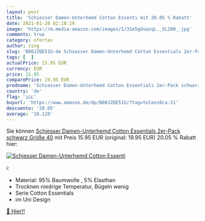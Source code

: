 ```yaml
---
layout: post
title: 'Schiesser Damen-Unterhemd Cotton Essenti mit 20.05 % Rabatt'
date: 2021-01-20 02:18:19
image: 'https://m.media-amazon.com/images/I/31e5gOuazqL._SL200_.jpg'
comments: true
category: ofertas
author: ring
slug: 'B00JZQE51U-de Schiesser Damen-Unterhemd Cotton Essentials 2er-Pack...'
tags: [  ]
actualPrice: 15.95 EUR
currency: EUR
price: 15.95
comparePrice: 19.95 EUR
prodname: 'Schiesser Damen-Unterhemd Cotton Essentials 2er-Pack schwarz Größe 40'
country: 'de'
flag: '🇩🇪'
buyurl: 'https://www.amazon.de/dp/B00JZQE51U/?tag=tolees0ca-21'
descuento: '20.05'
average: '18.128'
---
```


Sie können [Schiesser Damen-Unterhemd Cotton Essentials 2er-Pack schwarz Größe 40](https://www.amazon.de/dp/B00JZQE51U/?tag=tolees0ca-21) mit Preis 15.95 EUR (original: 19.95 EUR) 20.05 % Rabatt hier:

[![Schiesser Damen-Unterhemd Cotton Essenti](https://m.media-amazon.com/images/I/31e5gOuazqL._SL200_.jpg)](https://www.amazon.de/dp/B00JZQE51U/?tag=tolees0ca-21)

ℹ️:

- Material: 95% Baumwolle , 5% Elasthan
- Trocknen niedrige Temperatur, Bügeln wenig
- Serie Cotton Essentials
- im Uni Design

[🛒 Hier!!](https://www.amazon.de/dp/B00JZQE51U/?tag=tolees0ca-21)
